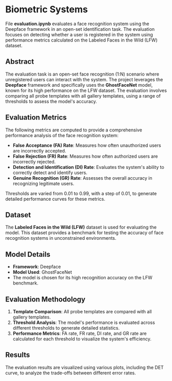 # Biometric Systems

File **evaluation.ipynb** evaluates a face recognition system using the Deepface framework in an open-set identification task. The evaluation focuses on detecting whether a user is registered in the system using performance metrics calculated on the Labeled Faces in the Wild (LFW) dataset.

## Abstract
The evaluation task is an open-set face recognition (1:N) scenario where unregistered users can interact with the system. The project leverages the **Deepface** framework and specifically uses the **GhostFaceNet** model, known for its high performance on the LFW dataset. The evaluation involves comparing all probe templates with all gallery templates, using a range of thresholds to assess the model's accuracy.

## Evaluation Metrics
The following metrics are computed to provide a comprehensive performance analysis of the face recognition system:
- **False Acceptance (FA) Rate**: Measures how often unauthorized users are incorrectly accepted.
- **False Rejection (FR) Rate**: Measures how often authorized users are incorrectly rejected.
- **Detection and Identification (DI) Rate**: Evaluates the system's ability to correctly detect and identify users.
- **Genuine Recognition (GR) Rate**: Assesses the overall accuracy in recognizing legitimate users.

Thresholds are varied from 0.01 to 0.99, with a step of 0.01, to generate detailed performance curves for these metrics.

## Dataset
The **Labeled Faces in the Wild (LFW)** dataset is used for evaluating the model. This dataset provides a benchmark for testing the accuracy of face recognition systems in unconstrained environments.

## Model Details
- **Framework**: Deepface
- **Model Used**: GhostFaceNet
- The model is chosen for its high recognition accuracy on the LFW benchmark.

## Evaluation Methodology
1. **Template Comparison**: All probe templates are compared with all gallery templates.
2. **Threshold Analysis**: The model's performance is evaluated across different thresholds to generate detailed statistics.
3. **Performance Metrics**: FA rate, FR rate, DI rate, and GR rate are calculated for each threshold to visualize the system's efficiency.

## Results
The evaluation results are visualized using various plots, including the DET curve, to analyze the trade-offs between different error rates.
